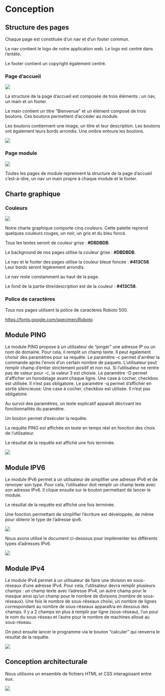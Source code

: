 # Conception

## Structure des pages

Chaque page est constituée d’un nav et d’un footer commun.

Le nav contient le logo de notre application web. Le logo est centré dans l’entête.

Le footer contient un copyright également centré.

### Page d’accueil
![](https://media.discordapp.net/attachments/1165993401452331129/1186249436536516638/image.png?ex=65928fe1&is=65801ae1&hm=9cd8471ce5fdab676b125cd0a7478b700bf03441bfb2cc0b9e388951c2bad0ae&=&format=webp&quality=lossless&width=1070&height=621)

La structure de la page d’accueil est composée de trois éléments : un nav, un main et un footer.

Le main contient un titre “Bienvenue” et un élément composé de trois boutons. Ces boutons permettent d’accéder au module.

Les boutons contiennent une image, un titre et leur description. Les boutons ont également leurs bords arrondis. Une ombre entoure les boutons.

![](https://media.discordapp.net/attachments/1165993401452331129/1186329187326369903/maquette_homepage1.png?ex=6592da27&is=65806527&hm=4df30a33dccf8a9b907ca41f5e132fe6486616144e556cb8a963d4a985462661&=&format=webp&quality=lossless&width=1105&height=621)


### Page module

![](https://media.discordapp.net/attachments/1165993401452331129/1186304074291875850/image.png?ex=6592c2c3&is=65804dc3&hm=a9c1668a1a0abc8b7f19636c3bc8bb8f1264a786d047b437dfb27599b114c503&=&format=webp&quality=lossless&width=1339&height=621)

Toutes les pages de module reprennent la structure de la page d’accueil c’est-à-dire, un nav un main propre à chaque module et le footer.

## Charte graphique

### Couleurs

![](https://media.discordapp.net/attachments/1165993401452331129/1186300501390807121/image.png?ex=6592bf6f&is=65804a6f&hm=28ef56b7cb8b9e4193e6c6eacd397edd9ee0bd1ef6b3f564764712710dfc2e45&=&format=webp&quality=lossless)

Notre charte graphique comporte cinq couleurs. Cette palette reprend quelques couleurs rouges, un noir, un gris et du bleu foncé.

Tous les textes seront de couleur grise : **#DBDBDB**.

Le background de nos pages utilise la couleur grise : **#DBDBDB**.

Le nav et le footer des pages utilise la couleur bleue foncée : **#413C58**.
Leur bords seront légèrement arrondis.

Le nav reste constamment au haut de la page.

Le fond de la partie titre/description est de la couleur : **#413C58**.

### Police de caractères

Tous nos pages utilisent la police de caractères Roboto 500.

https://fonts.google.com/specimen/Roboto

## Module PING

Le module PING propose à un utilisateur de “pinger” une adresse IP ou un nom de domaine. Pour cela, il remplit un champ texte. Il peut également choisir des paramètres pour sa requête.
Le paramètre -c permet d'arrêter la commande après l'envoi d’un certain nombre de paquets. L’utilisateur peut remplir champ d’entier strictement positif et non nul. Si l’utilisateur ne rentre pas de valeur pour -c, la valeur 3 est choisie.
Le paramètre -D permet d'afficher un horodatage avant chaque ligne. Une case à cocher, checkbox est utilisée. Il n’est pas obligatoire.
Le paramètre -q permet d’afficher en sortie silencieuse. Une case à cocher, checkbox est utilisée. Il n’est pas obligatoire.

Au survol des paramètres, un texte explicatif apparaît décrivant les fonctionnalités du paramètre.

Un bouton permet d’exécuter la requête.

La requête PING est affichée en texte en temps réel en fonction des choix de l’utilisateur.

Le résultat de la requête est affiché une fois terminée.

![](https://media.discordapp.net/attachments/1186326822724571277/1186950850074116137/maquette_ping.png?ex=65951d1f&is=6582a81f&hm=feaf9e0be13a368c096b85e66a8bbcd517511feb292ea21a0c1ef446f276d5bd&=&format=webp&quality=lossless&width=1307&height=629)

## Module IPV6

Le module IPv6 permet à un utilisateur de simplifier une adresse IPv6 et de renvoyer son type. 
Pour cela, l’utilisateur doit remplir un champ texte avec son adresse IPv6. Il clique ensuite sur le bouton permettant de lancer le module.

Le résultat de la requête est affiché une fois terminée.

Une fonction permettant de simplifier l’écriture est développée, de même pour obtenir le type de l’adresse ipv6.

![](https://media.discordapp.net/attachments/1186326822724571277/1187023107022671912/Untitled-2022-10-28-17431.png?ex=6595606a&is=6582eb6a&hm=f14baf203de8312ef0258c4957120eb30ee9990bf74a881007340bf8b2e897fc&=&format=webp&quality=lossless&width=1246&height=593)

Nous avons utilisé le document ci-dessous pour implémenter les différents types d’adresses IPv6.

![](https://technoskillscom.files.wordpress.com/2021/01/image-16.png?w=605)

## Module IPv4 

Le module IPv4 permet à un utilisateur de faire une division en sous-réseaux d’une adresse IPv4. 
Pour cela, l’utilisateur devra remplir plusieurs champs : un champ texte avec l’adresse IPv4, un autre champ pour le masque ainsi qu’un champ pour le nombre de divisions (nombre de sous-réseaux). 
Une fois le nombre de sous-réseaux choisi, un nombre de lignes correspondant au nombre de sous-réseaux apparaîtra en dessous des champs. Il y a 2 champs en plus à remplir par ligne (sous-réseau), l’un pour le nom du sous-réseau et l’autre pour le nombre de machines alloué au sous-réseau. 

On peut ensuite lancer le programme via le bouton “calculer” qui renverra le résultat de la requête.

![](https://cdn.discordapp.com/attachments/1165993401452331129/1187405404557291653/Untitled-2022-10-28-17432.png?ex=6596c475&is=65844f75&hm=2ee64407e5279f7005d64c7702b263292c9aad99a6eb45832edbc3de2f401925&)

## Conception architecturale

Nous utilisons un ensemble de fichiers HTML et CSS interagissant entre eux.

![](https://media.discordapp.net/attachments/1186326822724571277/1187039155335737354/image.png?ex=65956f5c&is=6582fa5c&hm=28aec8b673c4d975686e66c854e95a7ef657de7d41445b448f73e1e5e3fadaf2&=&format=webp&quality=lossless&width=1178&height=593)
